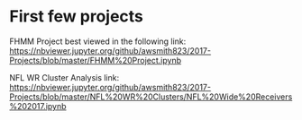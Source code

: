 # First few projects
FHMM Project best viewed in the following link:
      https://nbviewer.jupyter.org/github/awsmith823/2017-Projects/blob/master/FHMM%20Project.ipynb

NFL WR Cluster Analysis link: 
      https://nbviewer.jupyter.org/github/awsmith823/2017-Projects/blob/master/NFL%20WR%20Clusters/NFL%20Wide%20Receivers%202017.ipynb
